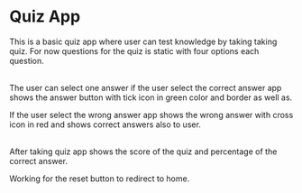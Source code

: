 #  Quiz App

This is a basic quiz app where user can test knowledge by taking
taking quiz. For now questions for the quiz is static with four options each question.

<br>
The user can select one answer if the user select the correct answer app shows the answer 
button with tick icon in green color and border as well as. 

If the user select the wrong answer app shows the wrong answer with cross icon in red and shows 
correct answers also to user.

<br>
After taking quiz app shows the score of the quiz and percentage of the correct answer.

Working for the reset button to redirect to home.

